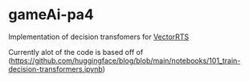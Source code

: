 # gameAi-pa4


Implementation of decision transfomers for [VectorRTS](https://github.com/drchangliu/RL4SE/tree/main/enn/TensorRTS)


Currently alot of the code is based off of (https://github.com/huggingface/blog/blob/main/notebooks/101_train-decision-transformers.ipynb)
